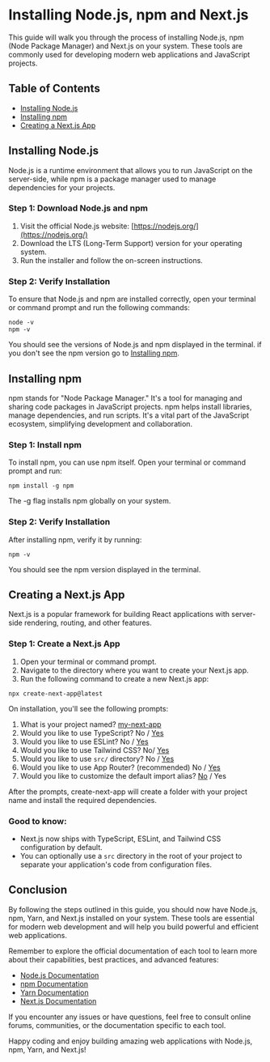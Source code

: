 # Installing Node.js, npm and Next.js

This guide will walk you through the process of installing Node.js, npm (Node Package Manager) and Next.js on your system. These tools are commonly used for developing modern web applications and JavaScript projects.

## Table of Contents
- [Installing Node.js](#installing-nodejs)
- [Installing npm](#installing-npm)
- [Creating a Next.js App](#creating-a-nextjs-app)

## Installing Node.js

Node.js is a runtime environment that allows you to run JavaScript on the server-side, while npm is a package manager used to manage dependencies for your projects.

### Step 1: Download Node.js and npm

1. Visit the official Node.js website: [https://nodejs.org/](https://nodejs.org/)
2. Download the LTS (Long-Term Support) version for your operating system.
3. Run the installer and follow the on-screen instructions.

### Step 2: Verify Installation

To ensure that Node.js and npm are installed correctly, open your terminal or command prompt and run the following commands:

```
node -v
npm -v
```

You should see the versions of Node.js and npm displayed in the terminal. if you don't see the npm version go to [Installing npm](#installing-npm).

## Installing npm

npm stands for "Node Package Manager." It's a tool for managing and sharing code packages in JavaScript projects. npm helps install libraries, manage dependencies, and run scripts. It's a vital part of the JavaScript ecosystem, simplifying development and collaboration.

### Step 1: Install npm

To install npm, you can use npm itself. Open your terminal or command prompt and run:

```
npm install -g npm
```

The -g flag installs npm globally on your system.

### Step 2: Verify Installation

After installing npm, verify it by running:

```
npm -v
```

You should see the npm version displayed in the terminal.

## Creating a Next.js App
Next.js is a popular framework for building React applications with server-side rendering, routing, and other features.

### Step 1: Create a Next.js App
1. Open your terminal or command prompt.
2. Navigate to the directory where you want to create your Next.js app.
3. Run the following command to create a new Next.js app:

```
npx create-next-app@latest
```

On installation, you'll see the following prompts:


1.  What is your project named? <ins>my-next-app</ins>
2.  Would you like to use TypeScript? No / <ins>Yes</ins>
3.  Would you like to use ESLint? No / <ins>Yes</ins>
4.  Would you like to use Tailwind CSS? No/ <ins>Yes</ins> 
5.  Would you like to use `src/` directory? No / <ins>Yes</ins>
6.  Would you like to use App Router? (recommended) No / <ins>Yes</ins>
7.  Would you like to customize the default import alias? <ins>No</ins> / Yes

After the prompts, create-next-app will create a folder with your project name and install the required dependencies.

### Good to know:

- Next.js now ships with TypeScript, ESLint, and Tailwind CSS configuration by default.
- You can optionally use a `src` directory in the root of your project to separate your application's code from configuration files.

## Conclusion

By following the steps outlined in this guide, you should now have Node.js, npm, Yarn, and Next.js installed on your system. These tools are essential for modern web development and will help you build powerful and efficient web applications.

Remember to explore the official documentation of each tool to learn more about their capabilities, best practices, and advanced features:

- [Node.js Documentation](https://nodejs.org/en/docs/)
- [npm Documentation](https://docs.npmjs.com/)
- [Yarn Documentation](https://classic.Yarnpkg.com/en/docs)
- [Next.js Documentation](https://nextjs.org/docs)

If you encounter any issues or have questions, feel free to consult online forums, communities, or the documentation specific to each tool.

Happy coding and enjoy building amazing web applications with Node.js, npm, Yarn, and Next.js!
